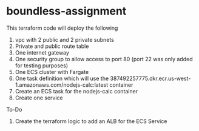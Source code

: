 # boundless-assignment

This terraform code will deploy the following

1. vpc with 2 public and 2 private subnets
2. Private and public route table
3. One internet gateway 
4. One security group to allow access to port 80 (port 22 was only added for testing purposes)
5. One ECS cluster with Fargate
6. One task definition which will use the 387492257775.dkr.ecr.us-west-1.amazonaws.com/nodejs-calc:latest container 
7. Create an ECS task for the nodejs-calc container
8. Create one service 

To-Do
1. Create the terraform logic to add an ALB for the ECS Service